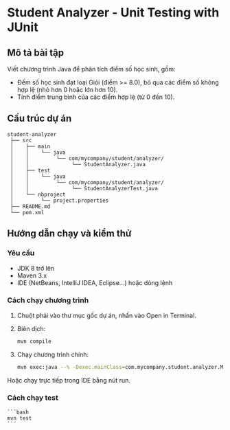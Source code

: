 # Student Analyzer - Unit Testing with JUnit

## Mô tả bài tập

Viết chương trình Java để phân tích điểm số học sinh, gồm:

-  Đếm số học sinh đạt loại Giỏi (điểm >= 8.0), bỏ qua các điểm số không hợp lệ (nhỏ hơn 0 hoặc lớn hơn 10).
-  Tính điểm trung bình của các điểm hợp lệ (từ 0 đến 10).

## Cấu trúc dự án

```
student-analyzer
 ├── src
 │    ├── main
 │    │    └── java
 │    │         └── com/mycompany/student/analyzer/
 │    │              └── StudentAnalyzer.java
 │    ├── test
 │    │    └── java
 │    │         └── com/mycompany/student/analyzer/
 │    │              └── StudentAnalyzerTest.java
 │    └── nbproject
 │         └── project.properties
 ├── README.md
 └── pom.xml 
```

## Hướng dẫn chạy và kiểm thử
### Yêu cầu

- JDK 8 trở lên
- Maven 3.x
- IDE (NetBeans, IntelliJ IDEA, Eclipse...) hoặc dòng lệnh

### Cách chạy chương trình
1. Chuột phải vào thư mục gốc dự án, nhấn vào Open in Terminal.
2. Biên dịch:

   ```bash
   mvn compile
   ```

3. Chạy chương trình chính:

   ```bash
   mvn exec:java --% -Dexec.mainClass=com.mycompany.student.analyzer.Main
   ```

Hoặc chạy trực tiếp trong IDE bằng nút run.

### Cách chạy test

    ```bash
    mvn test
    ```
